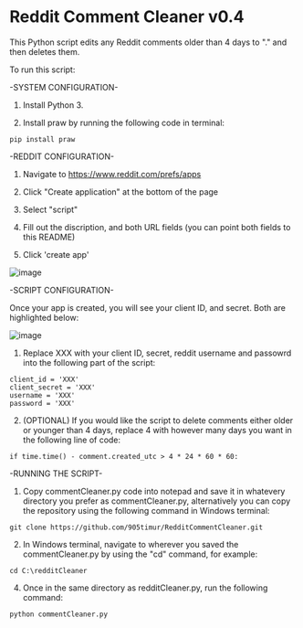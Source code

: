 # Reddit Comment Cleaner v0.4
This Python script edits any Reddit comments older than 4 days to "." and then deletes them. 

To run this script:

-SYSTEM CONFIGURATION-

1. Install Python 3. 

2. Install praw by running the following code in terminal:

```
pip install praw
```


-REDDIT CONFIGURATION-

1. Navigate to https://www.reddit.com/prefs/apps

2. Click "Create application" at the bottom of the page

3. Select "script"

4. Fill out the discription, and both URL fields (you can point both fields to this README)

5. Click 'create app'

![image](https://user-images.githubusercontent.com/130249301/234336730-dbe61b3f-ffed-4f1f-ab35-b5fe1239d72c.png)


-SCRIPT CONFIGURATION-

Once your app is created, you will see your client ID, and secret. Both are highlighted below:

![image](https://user-images.githubusercontent.com/130249301/234361938-e09c0f87-e6b8-4b6b-9916-593b4bbcf35d.png)

1. Replace XXX with your client ID, secret, reddit username and passowrd into the following part of the script:

```
client_id = 'XXX'
client_secret = 'XXX'
username = 'XXX'
password = 'XXX'
```

2. (OPTIONAL) If you would like the script to delete comments either older or younger than 4 days, replace 4 with however many days you want in the following line of code:

```
if time.time() - comment.created_utc > 4 * 24 * 60 * 60:
```


-RUNNING THE SCRIPT-
1. Copy commentCleaner.py code into notepad and save it in whatevery directory you prefer as commentCleaner.py, alternatively you can copy the repository using the following command in Windows terminal:

```
git clone https://github.com/905timur/RedditCommentCleaner.git
```

2. In Windows terminal, navigate to wherever you saved the commentCleaner.py by using the "cd" command, for example:

```
cd C:\redditCleaner
```

4. Once in the same directory as redditCleaner.py, run the following command:

```
python commentCleaner.py
```
